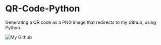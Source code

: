 # QR-Code-Python

Generating a QR code as a PNG image that redirects to my Github, using Python.

![My Github](https://user-images.githubusercontent.com/98411949/193305110-f3576043-b937-4a5c-a0f9-ecceb770a354.png)

